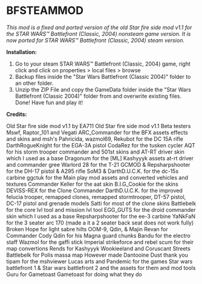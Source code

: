 # BFSTEAMMOD
_This mod is a fixed and ported version of the old Star fire side mod v1.1 for the STAR WARS™ Battlefront (Classic, 2004) nonsteam game version.
It is now ported for STAR WARS™ Battlefront (Classic, 2004) steam version._

**Installation:**
1. Go to your steam STAR WARS™ Battlefront (Classic, 2004) game, right click and click on properties > local files > browse
2. Backup files inside the "Star Wars Battlefront (Classic 2004)" folder to an other folder.
3. Unzip the ZIP File and copy the GameData folder inside the "Star Wars Battlefront (Classic 2004)" folder from and overwrite existing files.
Done! Have fun and play it!

**Credits:**

Old Star fire side mod v1.1 by EA711
Old Star fire side mod v1.1 Beta testers Mswf, Raptor_101 and Vegati
ARC_Commander for the BFX assets effects and skins and msh's
Pahricida, wazmol69, Rekubot for the DC 15A rifle
DarthRogueKnight for the EGA-3A pistol
CodaRez for the tusken cycler
AQT for his storm trooper commander and 501st skins and AT-RT driver skin which I used as a base
Dragonum for the [ML] Kashyyyk assets at-rt driver and commander gree
Warlord 28 for the T-21
GCMOD & Repsharpshooter for the DH-17 pistol & A295 rifle
SoM3 & DarthD.U.C.K. for the dc-15s carbine
ggctuk for the Main play mod assets and converted vehicles and textures
Commander Keller for the aat skin
B.I.G_Cookie for the skins
DEVISS-REX for the Clone Commander
DarthD.U.C.K. for the improved felucia trooper, remapped clones, remapped stormtrooper, DT-57 pistol, DC-17 pistol and grenade models
Satti for most of the clone skins
Battlebelk for the core lvl tool and mission lvl tool
EGG_GUTS for the droid commander skin which I used as a base
Repsharpshooter for the ee-3 carbine
YaNkFaN for the 3 seater arc 170 (made a it a 2 seater back seat does not work fully)
Broken Hope for light sabre hilts
OOM-9, Qdin, & Majin Revan for Commander Cody
Qdin for his Magna guard chunks
Bandu for the electro staff
Wazmol for the gaffi stick
Imperial strikeforce and rebel scum for their map convertions
Rends for Kashyyyk Wookieeland and Coruscant Streets
Battlebelk for Polis massa map
However made Dantooine Dust thank you
tipam for the mshviewer
Lucas arts and Pandemic for the games Star wars battlefront 1 & Star wars battlefront 2 and the assets for them and mod tools
Guru for Gametoast
Gametoast for doing what they do
